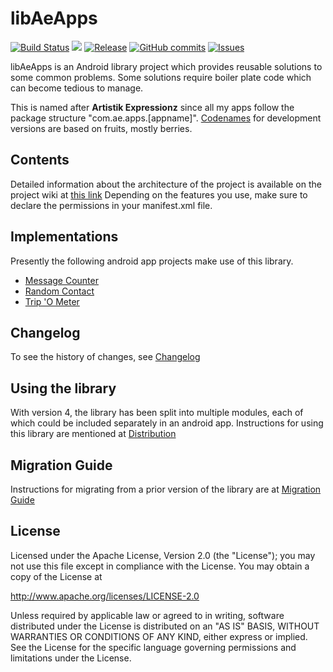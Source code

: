 # libAeApps
[![Build Status](https://travis-ci.org/midhunhk/lib-aeapps.svg)](https://travis-ci.org/midhunhk/lib-aeapps)
[![](https://jitci.com/gh/midhunhk/lib-aeapps/svg)](https://jitci.com/gh/midhunhk/lib-aeapps)
[![Release](https://jitpack.io/v/midhunhk/ae-apps-library.svg)](https://jitpack.io/#midhunhk/lib-aeapps)
[![GitHub commits](https://img.shields.io/github/commits-since/midhunhk/lib-aeapps/v3.0.2-rc.1.svg)](https://github.com/midhunhk/lib-aeapps) 
[![Issues](https://img.shields.io/github/issues/midhunhk/lib-aeapps.svg)](https://github.com/midhunhk/lib-aeapps/issues) 

libAeApps is an Android library project which provides reusable solutions to some common problems.
Some solutions require boiler plate code which can become tedious to manage.

This is named after **Artistik Expressionz** since all my apps follow the package structure "com.ae.apps.[appname]".
[Codenames](https://github.com/midhunhk/lib-aeapps/wiki/Codenames) for development versions are based on fruits, mostly berries.

## Contents
Detailed information about the architecture of the project is available on the project wiki at [this link](https://github.com/midhunhk/lib-aeapps/wiki/Architecture)
Depending on the features you use, make sure to declare the permissions in your manifest.xml file.

## Implementations
Presently the following android app projects make use of this library.

* <a href="https://github.com/midhunhk/message-counter">Message Counter</a>
* <a href="https://github.com/midhunhk/random-contact">Random Contact</a>
* <a href="https://github.com/midhunhk/trip-o-meter">Trip 'O Meter</a>

## Changelog
To see the history of changes, see [Changelog](https://github.com/midhunhk/lib-aeapps/blob/master/VersionHistory.md)

## Using the library
With version 4, the library has been split into multiple modules, each of which could be included separately in an android app.
Instructions for using this library are mentioned at [Distribution](https://github.com/midhunhk/lib-aeapps/wiki/Distribution)

## Migration Guide
Instructions for migrating from a prior version of the library are at [Migration Guide](https://github.com/midhunhk/lib-aeapps/wiki/Migration-Guide)
 
## License
Licensed under the Apache License, Version 2.0 (the "License");
 you may not use this file except in compliance with the License.
 You may obtain a copy of the License at
  
 http://www.apache.org/licenses/LICENSE-2.0
  
 Unless required by applicable law or agreed to in writing, software
 distributed under the License is distributed on an "AS IS" BASIS,
 WITHOUT WARRANTIES OR CONDITIONS OF ANY KIND, either express or implied.
 See the License for the specific language governing permissions and
 limitations under the License.
